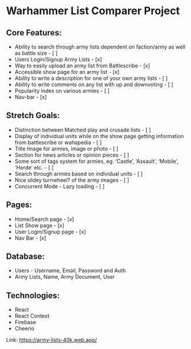 # Warhammer List Comparer Project

## Core Features:

- Ability to search through army lists dependent on faction/army as well as battle size - [ ]
- Users Login/Signup Army Lists	- [x]
- Way to easily upload an army list from Battlescribe - [x]
- Accessible show page for an army list - [x]
- Ability to write a description for one of your own army lists - [ ]
- Ability to write comments on any list with up and downvoting - [ ]
- Popularity index on various armies - [ ]
- Nav-bar - [x]

## Stretch Goals:

- Distinction between Matched play and crusade lists - [ ]
- Display of individual units while on the show page getting information from battlescribe or wahapedia - [ ]
- Title Image for armies, image or photo - [ ]
- Section for news articles or opinion pieces - [ ]
- Some sort of tags system for armies, eg. ‘Castle’, ‘Assault’, ‘Mobile’, ‘Horde’ etc. - [ ]
- Search through armies based on individual units - [ ]
- Nice slidey turnwheel? of the army images - [ ]
- Concurrent Mode - Lazy loading - [ ]

## Pages:
	
- Home/Search page - [x]
- List Show page - [x]
- User Login/Signup page - [x]
- Nav Bar - [x]

## Database:

- Users - Username, Email, Password and Auth
- Army Lists, Name, Army Document, User

## Technologies:
- React
- React Context
- Firebase
- Cheerio

Link: https://army-lists-40k.web.app/
